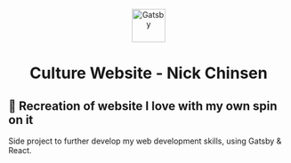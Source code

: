 <p align="center">
  <a href="https://www.gatsbyjs.com/?utm_source=starter&utm_medium=readme&utm_campaign=minimal-starter">
    <img alt="Gatsby" src="https://www.gatsbyjs.com/Gatsby-Monogram.svg" width="60" />
  </a>
</p>
<h1 align="center">
  Culture Website - Nick Chinsen
</h1>

## 🚀 Recreation of website I love with my own spin on it

Side project to further develop my web development skills, using Gatsby & React.
